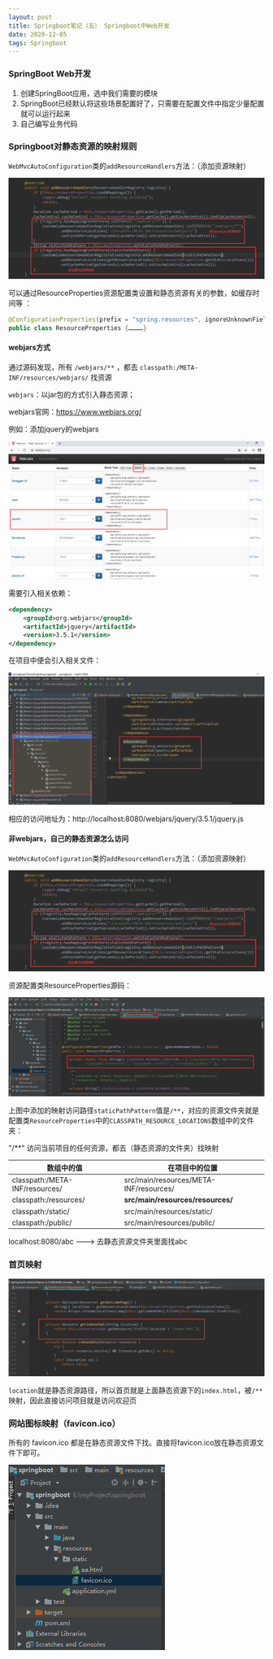```yaml
---
layout: post
title: Springboot笔记（五） Springboot中Web开发
date: 2020-12-05
tags: Springboot
---
```


### SpringBoot Web开发

1. 创建SpringBoot应用，选中我们需要的模块
2. SpringBoot已经默认将这些场景配置好了，只需要在配置文件中指定少量配置就可以运行起来
3. 自己编写业务代码

### Springboot对静态资源的映射规则

`WebMvcAutoConfiguration`类的`addResourceHandlers`方法：（添加资源映射）

![32](\images\posts\springboot\32.jpg)

可以通过ResourceProperties资源配置类设置和静态资源有关的参数，如缓存时间等 ：

```java
@ConfigurationProperties(prefix = "spring.resources", ignoreUnknownFields = false)
public class ResourceProperties {…………}
```

#### webjars方式

通过源码发现，所有 `/webjars/**` ，都去 `classpath:/META-INF/resources/webjars/` 找资源

`webjars`：以jar包的方式引入静态资源；

webjars官网：https://www.webjars.org/ 

例如：添加jquery的webjars

![29](\images\posts\springboot\29.jpg)

需要引入相关依赖：

```xml
<dependency>
    <groupId>org.webjars</groupId>
    <artifactId>jquery</artifactId>
    <version>3.5.1</version>
</dependency>
```

在项目中便会引入相关文件：

![30](\images\posts\springboot\30.jpg)

相应的访问地址为：http://localhost:8080/webjars/jquery/3.5.1/jquery.js

#### 非webjars，自己的静态资源怎么访问

`WebMvcAutoConfiguration`类的`addResourceHandlers`方法：（添加资源映射）

![32](\images\posts\springboot\32.jpg)

资源配置类ResourceProperties源码：

![31](\images\posts\springboot\31.jpg)

上图中添加的映射访问路径`staticPathPattern`值是`/**`，对应的资源文件夹就是配置类`ResourceProperties`中的`CLASSPATH_RESOURCE_LOCATIONS`数组中的文件夹：

"/**" 访问当前项目的任何资源，都去（静态资源的文件夹）找映射

| 数组中的值                     | 在项目中的位置                         |
| ------------------------------ | -------------------------------------- |
| classpath:/META-INF/resources/ | src/main/resources/META-INF/resources/ |
| classpath:/resources/          | **src/main/resources/resources/**      |
| classpath:/static/             | src/main/resources/static/             |
| classpath:/public/             | src/main/resources/public/             |

localhost:8080/abc ---> 去静态资源文件夹里面找abc

### 首页映射

![33](\images\posts\springboot\33.jpg)

`location`就是静态资源路径，所以首页就是上面静态资源下的`index.html`，被`/**`映射，因此直接访问项目就是访问欢迎页

### 网站图标映射（favicon.ico）

所有的 favicon.ico 都是在静态资源文件下找。直接将favicon.ico放在静态资源文件下即可。

![34](\images\posts\springboot\34.jpg)

